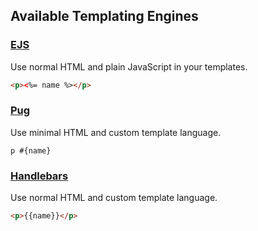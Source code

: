 ## Available Templating Engines

### [EJS](https://ejs.co/) ###

Use normal HTML and plain JavaScript in your templates.

```html
<p><%= name %></p>
```

### [Pug](https://pugjs.org/api/getting-started.html) ###

Use minimal HTML and custom template language.

```pug
p #{name}
```

### [Handlebars](https://handlebarsjs.com/) ###

Use normal HTML and custom template language.

```html
<p>{{name}}</p>
```
